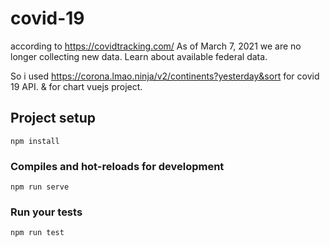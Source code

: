 # covid-19

according to https://covidtracking.com/ 
As of March 7, 2021 we are no longer collecting new data. Learn about available federal data.

So i used https://corona.lmao.ninja/v2/continents?yesterday&sort for covid 19 API.
& for chart vuejs project. 

## Project setup
```
npm install
```

### Compiles and hot-reloads for development
```
npm run serve
```

### Run your tests
```
npm run test
```
